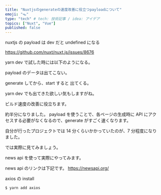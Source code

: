 ```yaml
---
title: "Nuxtjsのgenerateの速度改善に役立つpayloadについて"
emoji: "🪤"
type: "tech" # tech: 技術記事 / idea: アイデア
topics: ["Nuxt", "Vue"]
published: false
---
```


nuxtjs の payload は dev だと undefined になる

https://github.com/nuxt/nuxt.js/issues/8676

yarn dev で試した時には以下のようになる。

payload のデータは出てこない。

generate してから、start すると 出てくる。

yarn dev でも出てきた欲しい気もしますがね。

ビルド速度の改善に役立ちます。

約半分になりました。
payload を使うことで、各ページの生成時に API にアクセスする必要がなくなるので、generate がすごく速くなります。

自分が行ったプロジェクトでは 14 分くらいかかっていたのが、7 分程度になりました。

では実際に見てみましょう。

news api を使って実際にやってみます。

news api のリンクは下記です。
https://newsapi.org/

axios の install

```
$ yarn add axios
```
